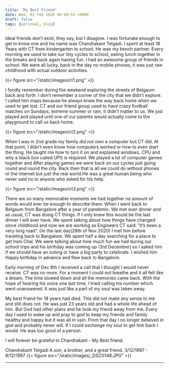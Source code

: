 ```yaml
---
title: 'My Best Friend'
date: Wed, 03 Feb 2020 00:00:53 +0000
draft: false
tags: [personal, blog]
---
```

Ideal friends don’t exist, they say, but I disagree. I was fortunate enough to get to know one and his name was Chandrakant Telgadi. I spent at least  18 Years with CT from kindergarten to school. He was my bench partner. Every morning we used to take our tiny cycles to school, eating lunch together in the breaks and back again having fun. I had an awesome group of friends in school. We were all lucky, back in the day no mobile phones, it was just raw childhood with actual outdoor activities.

{{< figure src="/static/images/ct1.png"  >}}


I fondly remember during the weekend exploring the streets of Belgaum back and forth. I don’t remember a corner of the city that we didn’t explore. I called him maps because he always knew the way back home when we used to get lost. CT and our friend group used to have crazy football matches on Sundays, extreme summer or rain, It didn’t matter to us. We just played and played until one of our parents would actually come to the playground to call us back home. 

{{< figure src="/static/images/ct2.png"  >}}

When I was in 2nd grade my family did not own a computer but CT did. At that point, I didn't even know how computers worked or how to even start the thing. He taught me how to turn it on and explained windows, CPU and why a black box called UPS is required. We played a lot of computer games together and After playing games we were back on our cycles just going round and round the city. Back then that is all we could do without phones or the internet but just the real world.He was a great human being who never said no to anyone who asked for his help. 

{{< figure src="/static/images/ct3.png"  >}}

There are so many memorable moments we had together no amount of words would ever be enough to describe them. When I went back to Belgaum from Bangalore after a year of pandemic. We met over dinner and as usual, CT was doing CT things. If I only knew this would be the last dinner I will ever have. We spent talking about how things have changed since childhood and now we are working as Engineers CT said: “it’s been a very long road”. On the last day(28th of Nov 2020) I met him before traveling back to Bangalore. We spent half a day searching for a place to get Irani Chai. We were talking about how much fun we had during our school trips and his birthday was coming up (3rd December) so I asked him if we should have an outing or have a big party to celebrate. I wished him Happy birthday in advance and flew back to Bangalore.

Early morning of Dec 8th I received a call that I thought I would never receive. CT was no more. For a moment I could not breathe and it all felt like a dream. The time slowed down and all the memories came back. With the hope of hearing his voice one last time, I tried calling his number which went unanswered. It was just like a part of my soul was taken away. 

My best friend for 18 years had died. This did not make any sense to me and still does not. He was just 23 years old and had a whole life ahead of him. But God had other plans and he took my friend away from me. Every day I used to wake up and pray to god to keep my friends and family healthy and happy but it was all in vain. From that day I no longer believed in god and probably never will. If I could exchange my soul to get him back I would. He was too good of a person. 

I will forever be grateful to Chandrakant - My Best friend.

Chandrakant Telgadi 
A son, a brother, and a great friend.
3/12/1997 - 8/12/1997
{{< figure src="/static/images/_DSC0148.JPG"  >}}


---